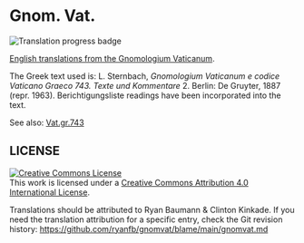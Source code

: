 # Gnom. Vat.

![Translation progress badge](https://img.shields.io/endpoint?url=https%3A%2F%2Fraw.githubusercontent.com%2Fryanfb%2Fgnomvat%2Fmain%2Fprogress.json)

[English translations from the Gnomologium Vaticanum](https://ryanfb.github.io/gnomvat/gnomvat).

The Greek text used is: L. Sternbach, *Gnomologium Vaticanum e codice Vaticano Graeco 743. Texte und Kommentare* 2. Berlin: De Gruyter, 1887 (repr. 1963). Berichtigungsliste readings have been incorporated into the text.

See also: [Vat.gr.743](https://digi.vatlib.it/mss/detail/Vat.gr.743)

## LICENSE

<a rel="license" href="http://creativecommons.org/licenses/by/4.0/"><img alt="Creative Commons License" style="border-width:0" src="https://i.creativecommons.org/l/by/4.0/88x31.png" /></a><br />This work is licensed under a <a rel="license" href="http://creativecommons.org/licenses/by/4.0/">Creative Commons Attribution 4.0 International License</a>.

Translations should be attributed to Ryan Baumann & Clinton Kinkade. If you need the translation attribution for a specific entry, check the Git revision history: <https://github.com/ryanfb/gnomvat/blame/main/gnomvat.md>
